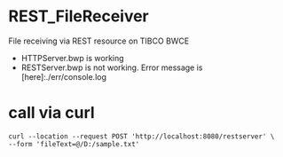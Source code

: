 # REST_FileReceiver
File receiving via REST resource on TIBCO BWCE
- HTTPServer.bwp is working
- RESTServer.bwp is not working. Error message is [here]:./err/console.log

# call via curl
```
curl --location --request POST 'http://localhost:8080/restserver' \
--form 'fileText=@/D:/sample.txt'
```
